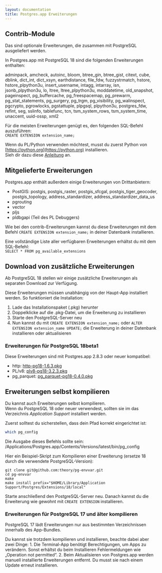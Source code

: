 ```yaml
---
layout: documentation
title: Postgres.app Erweiterungen
---
```


## Contrib-Module

Das sind optionale Erweiterungen, die zusammen mit PostgreSQL ausgeliefert werden.

In Postgres.app mit PostgreSQL 18 sind die folgenden Erweiterungen enthalten:

adminpack, amcheck, autoinc, bloom, btree_gin, btree_gist, citext, cube, dblink, dict_int, dict_xsyn, earthdistance, file_fdw, fuzzystrmatch, hstore, hstore_plpython3u, insert_username, intagg, intarray, isn, jsonb_plpython3u, lo, ltree, ltree_plpython3u, moddatetime, old_snapshot, pageinspect, pg_buffercache, pg_freespacemap, pg_prewarm, pg_stat_statements, pg_surgery, pg_trgm, pg_visibility, pg_walinspect, pgcrypto, pgrowlocks, pgstattuple, plpgsql, plpython3u, postgres_fdw, refint, seg, sslinfo, tablefunc, tcn, tsm_system_rows, tsm_system_time, unaccent, uuid-ossp, xml2

Für die meisten Erweiterungen genügt es, den folgenden SQL-Befehl auszuführen:  
`CREATE EXTENSION extension_name;`

Wenn du PL/Python verwenden möchtest, musst du zuerst Python von [https://python.org](https://python.org) installieren.  
Sieh dir dazu diese [Anleitung](/documentation/plpython.html) an.

## Mitgelieferte Erweiterungen

Postgres.app enthält außerdem einige Erweiterungen von Drittanbietern:

- PostGIS: postgis, postgis_raster, postgis_sfcgal, postgis_tiger_geocoder, postgis_topology, address_standardizer, address_standardizer_data_us  
- pgrouting  
- vector  
- pljs  
- pldbgapi (Teil des PL Debuggers)

Wie bei den contrib-Erweiterungen kannst du diese Erweiterungen mit dem Befehl `CREATE EXTENSION extension_name;` in deiner Datenbank installieren.

Eine vollständige Liste aller verfügbaren Erweiterungen erhältst du mit dem SQL-Befehl:  
`SELECT * FROM pg_available_extensions`

## Download von zusätzliche Erweiterungen

Ab PostgreSQL 18 stellen wir einige zusätzliche Erweiterungen als separaten Download zur Verfügung.

Diese Erweiterungen müssen unabhängig von der Haupt-App installiert werden. So funktioniert die Installation:

1. Lade das Installationspaket (.pkg) herunter  
2. Doppelklicke auf die .pkg-Datei, um die Erweiterung zu installieren  
3. Starte den PostgreSQL-Server neu  
4. Nun kannst du mit `CREATE EXTENSION extension_name;` oder `ALTER EXTENSION extension_name UPDATE;` die Erweiterung in deiner Datenbank installieren oder aktualisieren

### Erweiterungen für PostgreSQL 18beta1

Diese Erweiterungen sind mit Postgres.app 2.8.3 oder neuer kompatibel:

- http: [http-pg18-1.6.3.pkg](https://github.com/PostgresApp/Extensions/releases/download/http-1.6.3/http-pg18-1.6.3.pkg)
- PL/v8: [plv8-pg18-3.2.3.pkg](https://github.com/PostgresApp/PostgresApp/releases/download/v2.8.3/plv8-pg18-3.2.3.pkg)
- pg_parquet: [pg_parquet-pg18-0.4.0.pkg](https://github.com/PostgresApp/Extensions/releases/download/pg_parquet-0.4.0/pg_parquet-pg18-0.4.0.pkg)

## Erweiterungen selbst kompilieren

Du kannst auch Erweiterungen selbst kompilieren.  
Wenn du PostgreSQL 18 oder neuer verwendest, sollten sie im das Verzeichnis *Application Support* installiert werden.

Zuerst solltest du sicherstellen, dass dein Pfad korrekt eingerichtet ist:

```sh
which pg_config
```

Die Ausgabe dieses Befehls sollte sein:
/Applications/Postgres.app/Contents/Versions/latest/bin/pg_config

Hier ein Beispiel-Skript zum Kompilieren einer Erweiterung (ersetze 18 durch die verwendete PostgreSQL-Version):

```
git clone git@github.com:theory/pg-envvar.git
cd pg-envvar
make
make install prefix="$HOME/Library/Application Support/Postgres/Extensions/18/local"
```

Starte anschließend den PostgreSQL-Server neu. Danach kannst du die Erweiterung wie gewohnt mit `CREATE EXTENSION` installieren.

### Erweiterungen für PostgreSQL 17 und älter kompilieren

PostgreSQL 17 lädt Erweiterungen nur aus bestimmten Verzeichnissen innerhalb des App-Bundles.

Du kannst sie trotzdem kompilieren und installieren, beachte dabei aber zwei Dinge:
	1.	Die Terminal-App benötigt Berechtigungen, um Apps zu verändern. Sonst erhältst du beim Installieren Fehlermeldungen wie „Operation not permitted“.
	2.	Beim Aktualisieren von Postgres.app werden manuell installierte Erweiterungen entfernt. Du musst sie nach einem Update erneut installieren.
